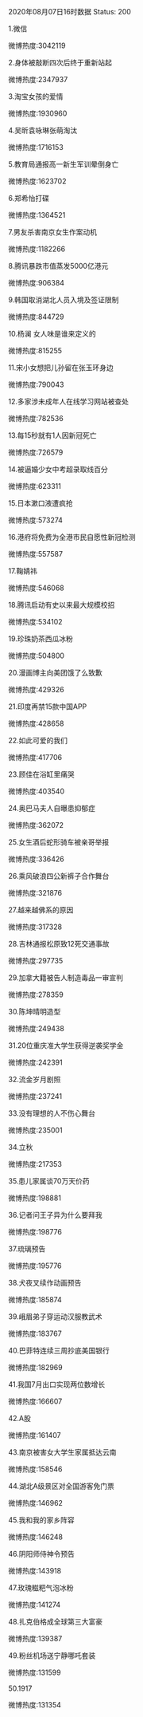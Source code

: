2020年08月07日16时数据
Status: 200

1.微信

微博热度:3042119

2.身体被敲断四次后终于重新站起

微博热度:2347937

3.淘宝女孩的爱情

微博热度:1930960

4.吴昕袁咏琳张萌淘汰

微博热度:1716153

5.教育局通报高一新生军训晕倒身亡

微博热度:1623702

6.郑希怡打碟

微博热度:1364521

7.男友杀害南京女生作案动机

微博热度:1182266

8.腾讯暴跌市值蒸发5000亿港元

微博热度:906384

9.韩国取消湖北人员入境及签证限制

微博热度:844729

10.杨澜 女人味是谁来定义的

微博热度:815255

11.宋小女想把儿孙留在张玉环身边

微博热度:790043

12.多家涉未成年人在线学习网站被查处

微博热度:782536

13.每15秒就有1人因新冠死亡

微博热度:726579

14.被逼婚少女中考超录取线百分

微博热度:623311

15.日本漱口液遭疯抢

微博热度:573274

16.港府将免费为全港市民自愿性新冠检测

微博热度:557587

17.鞠婧祎

微博热度:546068

18.腾讯启动有史以来最大规模校招

微博热度:534102

19.珍珠奶茶西瓜冰粉

微博热度:504800

20.漫画博主向美团饿了么致歉

微博热度:429326

21.印度再禁15款中国APP

微博热度:428658

22.如此可爱的我们

微博热度:417706

23.顾佳在浴缸里痛哭

微博热度:403540

24.奥巴马夫人自曝患抑郁症

微博热度:362072

25.女生酒后蛇形骑车被亲哥举报

微博热度:336426

26.乘风破浪四公新裤子合作舞台

微博热度:321876

27.越来越佛系的原因

微博热度:317328

28.吉林通报松原致12死交通事故

微博热度:297735

29.加拿大籍被告人制造毒品一审宣判

微博热度:278359

30.陈坤晴明造型

微博热度:249438

31.20位重庆准大学生获得逆袭奖学金

微博热度:242391

32.流金岁月剧照

微博热度:237241

33.没有理想的人不伤心舞台

微博热度:235001

34.立秋

微博热度:217353

35.患儿家属谈70万天价药

微博热度:198881

36.记者问王子异为什么要拜我

微博热度:198776

37.琉璃预告

微博热度:195776

38.犬夜叉续作动画预告

微博热度:185874

39.峨眉弟子穿运动汉服教武术

微博热度:183767

40.巴菲特连续三周抄底美国银行

微博热度:182969

41.我国7月出口实现两位数增长

微博热度:166607

42.A股

微博热度:161407

43.南京被害女大学生家属抵达云南

微博热度:158546

44.湖北A级景区对全国游客免门票

微博热度:146962

45.我和我的家乡阵容

微博热度:146248

46.阴阳师侍神令预告

微博热度:143918

47.玫瑰糍粑气泡冰粉

微博热度:141274

48.扎克伯格成全球第三大富豪

微博热度:139387

49.粉丝机场送宁静哪吒套装

微博热度:131599

50.1917

微博热度:131354

